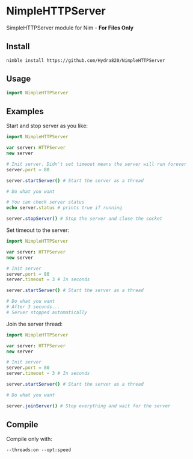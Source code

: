 # NimpleHTTPServer
SimpleHTTPServer module for Nim - **For Files Only**

## Install
```
nimble install https://github.com/Hydra820/NimpleHTTPServer
```

## Usage
```Nim
import NimpleHTTPServer
```

## Examples
Start and stop server as you like:
```Nim
import NimpleHTTPServer

var server: HTTPServer
new server

# Init server. Didn't set timeout means the server will run forever
server.port = 80

server.startServer() # Start the server as a thread

# Do what you want

# You can check server status
echo server.status # prints true if running

server.stopServer() # Stop the server and close the socket
```

Set timeout to the server:
```Nim
import NimpleHTTPServer

var server: HTTPServer
new server

# Init server
server.port = 80
server.timeout = 3 # In seconds

server.startServer() # Start the server as a thread

# Do what you want
# After 3 seconds...
# Server stopped automatically
```

Join the server thread:
```Nim
import NimpleHTTPServer

var server: HTTPServer
new server

# Init server
server.port = 80
server.timeout = 3 # In seconds

server.startServer() # Start the server as a thread

# Do what you want

server.joinServer() # Stop everything and wait for the server
```

## Compile
Compile only with:
```
--threads:on --opt:speed
```
